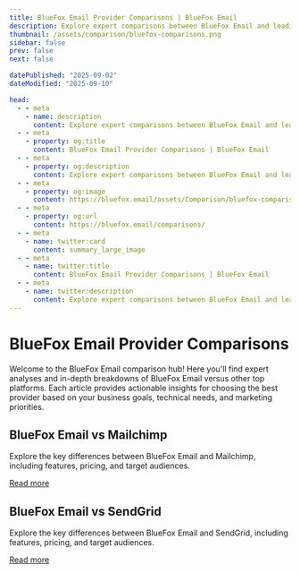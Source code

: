 ```yaml
---
title: BlueFox Email Provider Comparisons | BlueFox Email
description: Explore expert comparisons between BlueFox Email and leading email marketing platforms, covering design, infrastructure, pricing, and key features.
thumbnail: /assets/comparison/bluefox-comparisons.png
sidebar: false
prev: false
next: false

datePublished: "2025-09-02"
dateModified: "2025-09-10"

head:
  - - meta
    - name: description
      content: Explore expert comparisons between BlueFox Email and leading email marketing platforms, covering design, infrastructure, pricing, and key features.
  - - meta
    - property: og:title
      content: BlueFox Email Provider Comparisons | BlueFox Email
  - - meta
    - property: og:description
      content: Explore expert comparisons between BlueFox Email and leading email marketing platforms, covering design, infrastructure, pricing, and key features.
  - - meta
    - property: og:image
      content: https://bluefox.email/assets/Comparison/bluefox-comparisons.png
  - - meta
    - property: og:url
      content: https://bluefox.email/comparisons/
  - - meta
    - name: twitter:card
      content: summary_large_image
  - - meta
    - name: twitter:title
      content: BlueFox Email Provider Comparisons | BlueFox Email
  - - meta
    - name: twitter:description
      content: Explore expert comparisons between BlueFox Email and leading email marketing platforms, covering design, infrastructure, pricing, and key features.
---
```


# BlueFox Email Provider Comparisons

Welcome to the BlueFox Email comparison hub! Here you'll find expert analyses and in-depth breakdowns of BlueFox Email versus other top platforms. Each article provides actionable insights for choosing the best provider based on your business goals, technical needs, and marketing priorities.

## BlueFox Email vs Mailchimp

Explore the key differences between BlueFox Email and Mailchimp, including features, pricing, and target audiences.

[Read more](./bluefox-vs-mailchimp.md)

## BlueFox Email vs SendGrid

Explore the key differences between BlueFox Email and SendGrid, including features, pricing, and target audiences.

[Read more](./bluefox-vs-sendgrid.md)

<style>
a[href^="/comparison/"] {
  color: #13B0EE;
  text-decoration: none;
}

a[href^="/comparison/"]:hover {
  text-decoration: underline;
  opacity: 0.9;
}
</style>
